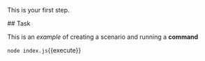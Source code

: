 This is your first step.

## Task

This is an _example_ of creating a scenario and running a **command**

`node index.js`{{execute}}
